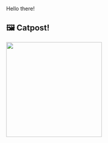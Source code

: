 Hello there!



## 🖼️ Catpost!

<sub>
    <img src="https://cdn2.thecatapi.com/images/aur.jpg" height="256">
</sub>

